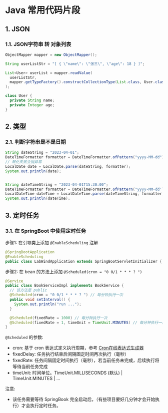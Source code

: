 <!--#region
@author 吴钦飞
@email wuqinfei@qq.com
@create date 2025-07-28 15:39:52
@modify date 2025-08-08 16:36:28
@desc [description]
#endregion-->

# Java 常用代码片段

## 1. JSON

### 1.1. JSON字符串 转 对象列表

```java
ObjectMapper mapper = new ObjectMapper();

String userListStr = "[ { \"name\": \"张三\", \"age\": 18 } ]";

List<User> userList = mapper.readValue(
  userListStr, 
  mapper.getTypeFactory().constructCollectionType(List.class, User.class)
);

class User {
  private String name;
  private Integer age;
}
```

## 2. 类型

### 2.1. 判断字符串是不是日期

```java
String dateString = "2023-04-01";
DateTimeFormatter formatter = DateTimeFormatter.ofPattern("yyyy-MM-dd");
// 转化失败会抛异常
LocalDate date = LocalDate.parse(dateString, formatter);
System.out.println(date);


String dateTimeString = "2023-04-01T15:30:00";
DateTimeFormatter formatter = DateTimeFormatter.ofPattern("yyyy-MM-dd'T'HH:mm:ss");
LocalDateTime dateTime = LocalDateTime.parse(dateTimeString, formatter);
System.out.println(dateTime);
```

## 3. 定时任务

### 3.1. 在 SpringBoot 中使用定时任务

步骤1: 在引导类上添加 `@EnableScheduling` 注解

```java
@SpringBootApplication
@EnableScheduling
public class LabWindApplication extends SpringBootServletInitializer { /* ... */ }
```

步骤2: 在 bean 的方法上添加 `@Scheduled(cron = "0 0/1 * * * ? ")`

```java
@Service
public class BookServiceImpl implements BookService {
  // 该方法是 public
  @Scheduled(cron = "0 0/1 * * * ? ") // 每分钟执行一次
  public void setInterval() {
    System.out.println("run ...");
  }

  @Scheduled(‌fixedRate‌ = 1000) // 每分钟执行一次
  @Scheduled(‌fixedRate‌ = 1, timeUnit = TimeUnit.MINUTES) // 每分钟执行一次
}
```

`@Scheduled` 的参数:

* cron‌: 基于 cron 表达式定义执行周期，参考 [Cron在线表达式生成器](https://cron.ciding.cc/)
* fixedDelay‌: 任务执行结束后间隔固定时间再次执行（毫秒）
* ‌fixedRate‌: 任务间隔固定时间执行（毫秒），若当前任务未完成，后续执行将等待当前任务完成
* timeUnit: 时间单位。TimeUnit.MILLISECONDS (默认) | TimeUnit.MINUTES | ...

注意:

* 该任务需要等待 SpringBook 完全启动后，（有些项目要好几分钟才会开始执行）才会执行定时任务。

